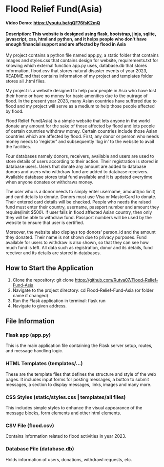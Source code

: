 # Flood Relief Fund(Asia)
#### Video Demo:  https://youtu.be/qQF76fsK2mQ
#### Description: This website is designed using flask, bootstrap, jinja, sqlite, javascript, css, html and python, and it helps people who don't have enough financial support and are affected by flood in Asia
My project contains a python file named app.py, a static folder that contains images and styles.css that contains design for website, requirements.txt for knowing which external function app.py uses, database.db that stores information, flood.csv that stores natural disaster events of year 2023, README.md that contains information of my project and templates folder stores all .html files.

My project is a website designed to help poor people in Asia who have lost their home or have no money for basic amenities due to the outrage of flood. In the present year 2023, many Asian countries have suffered due to flood and my project will serve as a medium to help those people affected by flood.

Flood Relief Fund(Asia) is a simple website that lets anyone in the world donate any amount for the sake of those affected by flood and lets people of certain countries withdraw money. Certain countries include those Asian countries which are affected by flood. First, any donor or person who needs money needs to 'register' and subsequently 'log in' to the website to avail the facilities.

Four databases namely donors, receivers, available and users are used to store details of users according to their action. Their registration is stored in database users. Users that donate any amount are added to database donors and users who withdraw fund are added to database receivers. Available database stores total fund available and it is updated everytime when anyone donates or withdraws money.

The user who is a donor needs to simply enter username, amount(no limit) and card details to donate. Donors must use Visa or MasterCard to donate. Their entered card details will be checked. People who needs the raised fund must enter their country, username, passport number and amount they require(limit $500). If user falls in flood affected Asian country, then only they will be able to withdraw fund. Passport numbers will be used by the website to ensure that user is certified.

Moreover, the website also displays top donors' person_id and the amount they donated. Their name is not shown due to privacy purposes. Fund available for users to withdraw is also shown, so that they can see how much fund is left. All data such as registration, donor and its details, fund receiver and its details are stored in databases.

## How to Start the Application
1. Clone the repository: git clone https://github.com/Rutva07/Flood-Relief-Fund-Asia
2. Navigate to the project directory: cd Flood-Relief-Fund-Asia (or folder name if changed) 
3. Run the Flask application in terminal: flask run
4. Navigate to given address.

## File Information

### Flask app (app.py)
This is the main application file containing the Flask server setup, routes, and message handling logic.

### HTML Templates (templates/...)
These are the template files that defines the structure and style of the web pages. It includes input forms for posting messages, a button to submit messages, a section to display messages, links, images and many more.

### CSS Styles (static/styles.css | templates/all files)
This includes simple styles to enhance the visual appearance of the message blocks, form elements and other html elements.

### CSV File (flood.csv)
Contains information related to flood activities in year 2023.

### Database File (database.db)
Holds information of users, donations, withdrawl requests, etc.





